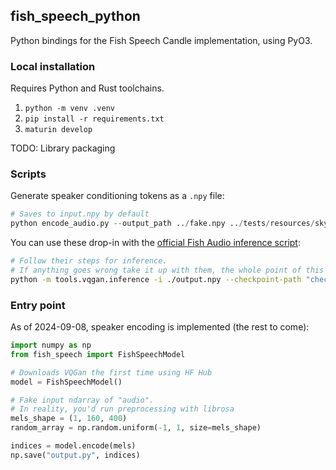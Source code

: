## fish_speech_python

Python bindings for the Fish Speech Candle implementation, using PyO3.

### Local installation

Requires Python and Rust toolchains.

1. `python -m venv .venv`
2. `pip install -r requirements.txt`
3. `maturin develop`

TODO: Library packaging

### Scripts

Generate speaker conditioning tokens as a `.npy` file:

```python
# Saves to input.npy by default
python encode_audio.py --output_path ../fake.npy ../tests/resources/sky.wav
```

You can use these drop-in with the [official Fish Audio inference script](https://github.com/fishaudio/fish-speech):

```bash
# Follow their steps for inference.
# If anything goes wrong take it up with them, the whole point of this repo is to not use that inference stack
python -m tools.vqgan.inference -i ./output.npy --checkpoint-path "checkpoints/fish-speech-1.2-sft/firefly-gan-vq-fsq-4x1024-42hz-generator.pth"
```

### Entry point

As of 2024-09-08, speaker encoding is implemented (the rest to come):

```python
import numpy as np
from fish_speech import FishSpeechModel

# Downloads VQGan the first time using HF Hub
model = FishSpeechModel()

# Fake input ndarray of "audio".
# In reality, you'd run preprocessing with librosa
mels_shape = (1, 160, 400)
random_array = np.random.uniform(-1, 1, size=mels_shape)

indices = model.encode(mels)
np.save("output.py", indices)
```
